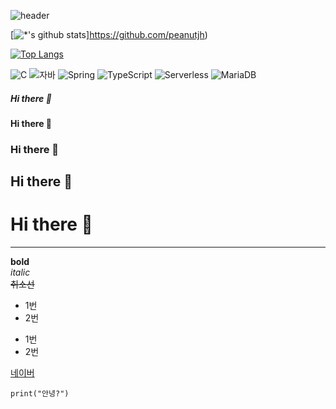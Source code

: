 ![header](https://capsule-render.vercel.app/api?type=wave&color=auto&height=300&section=header&text=깃허브%20특강&fontSize=90)

[![*'s github stats](https://github-readme-stats.vercel.app/api?username=peanutjh)]https://github.com/peanutjh)

[![Top Langs](https://github-readme-stats.vercel.app/api/top-langs/?username=peanutjh)](https://github.com/peanutjh/github-readme-stats)

![C](https://img.shields.io/badge/-C-123456?style=flat-square&logo=C&logoColor=black)
![자바](https://img.shields.io/badge/-자바-007396?style=flat&logo=Java&logoColor=ffffff)
![Spring](https://img.shields.io/badge/-Spring-6DB33F?style=for-the-badge&logo=Spring&logoColor=white)
![TypeScript](https://img.shields.io/badge/-TypeScript-3178C6?style=flat-square&logo=TypeScript&logoColor=white)
![Serverless](https://img.shields.io/badge/-Serverless-FD5750?style=flat-square&logo=Serverless&logoColor=magenta)
![MariaDB](https://img.shields.io/badge/-MariaDB-1F305F?style=flat-square&logo=mariadb&logoColor=white)
​
##### Hi there 👋
#### Hi there 👋
### Hi there 👋
## Hi there 👋
# Hi there 👋

---
**bold**<br>
*italic*<br>
~~취소선~~<br>
* 1번
* 2번
- 1번
- 2번

[네이버](https://naver.com)

```
print("안녕?")
```
